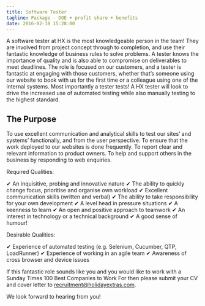 ```yaml
---
title: Software Tester
tagline: Package - DOE + profit share + benefits
date: 2016-02-10 15:28:00
---
```


A software tester at HX is the most knowledgeable person in the team! They are involved from project concept through to completion, and use their fantastic knowledge of business rules to solve problems. A tester knows the importance of quality and is also able to compromise on deliverables to meet deadlines. The role is focused on our customers, and a tester is fantastic at engaging with those customers, whether that’s someone using our website to book with us for the first time or a colleague using one of the internal systems. Most importantly a tester tests! A HX tester will look to drive the increased use of automated testing while also manually testing to the highest standard.

## The Purpose

To use excellent communication and analytical skills to test our sites’ and systems’ functionally, and from the user perspective. To ensure that the work deployed to our websites is done frequently. To report clear and relevant information to product owners. To help and support others in the business by responding to web enquiries.

Required Qualities:

&#10004; An inquisitive, probing and innovative nature
&#10004; The ability to quickly change focus, prioritise and organise own workload
&#10004; Excellent communication skills (written and verbal)
&#10004; The ability to take responsibility for your own development
&#10004; A level head in pressure situations
&#10004; A keenness to learn
&#10004; An open and positive approach to teamwork
&#10004; An interest in technology or a technical background
&#10004; A good sense of humour!

Desirable Qualities:

&#10004; Experience of automated testing (e.g. Selenium, Cucumber, QTP, LoadRunner)
&#10004; Experience of working in an agile team
&#10004; Awareness of cross browser and device issues


If this fantastic role sounds like you and you would like to work with a Sunday Times 100 Best Companies to Work For then please submit your CV and cover letter to [recruitment@holidayextras.com](mailto:recruitment@holidayextras.com).

We look forward to hearing from you!
